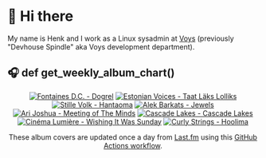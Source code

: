# 👋 Hi there

My name is Henk and I work as a Linux sysadmin at <a href="https://www.voys.co/about/">Voys</a> (previously "Devhouse Spindle" aka Voys development department).

## 🎧 def get_weekly_album_chart()
<!-- lastfm -->
<p align="center"><a href="https://www.last.fm/music/Fontaines+D.C./Dogrel"><img src="https://lastfm.freetls.fastly.net/i/u/64s/a6e4705a174dcf7b423e82ed06038263.jpg" title="Fontaines D.C. - Dogrel"></a> <a href="https://www.last.fm/music/Estonian+Voices/Taat+L%C3%A4ks+Lolliks"><img src="https://lastfm.freetls.fastly.net/i/u/64s/67f00431ecf5e3dd50be095b0d224520.jpg" title="Estonian Voices - Taat Läks Lolliks"></a> <a href="https://www.last.fm/music/Stille+Volk/Hantaoma"><img src="https://lastfm.freetls.fastly.net/i/u/64s/f333e02801d3e9012524b12a7b121750.jpg" title="Stille Volk - Hantaoma"></a> <a href="https://www.last.fm/music/Alek+Barkats/Jewels"><img src="https://lastfm.freetls.fastly.net/i/u/64s/fa78ee1d0f3d3a41549af373996049f5.jpg" title="Alek Barkats - Jewels"></a> <a href="https://www.last.fm/music/Ari+Joshua/Meeting+of+The+Minds"><img src="https://lastfm.freetls.fastly.net/i/u/64s/6864a2a26497a3a1886d594c081185a5.jpg" title="Ari Joshua - Meeting of The Minds"></a> <a href="https://www.last.fm/music/Cascade+Lakes/Cascade+Lakes"><img src="https://lastfm.freetls.fastly.net/i/u/64s/4107dff41aab3406895e4de3624b72d0.jpg" title="Cascade Lakes - Cascade Lakes"></a> <a href="https://www.last.fm/music/Cin%C3%A9ma+Lumi%C3%A8re/Wishing+It+Was+Sunday"><img src="https://lastfm.freetls.fastly.net/i/u/64s/f7948e5b8d734ecfa1912259e1e6e0f2.jpg" title="Cinéma Lumière - Wishing It Was Sunday"></a> <a href="https://www.last.fm/music/Curly+Strings/Hoolima"><img src="https://lastfm.freetls.fastly.net/i/u/64s/aef3c8ef8ba2d5e5a908ddd94f028f6d.png" title="Curly Strings - Hoolima"></a> </p>

<p align="center">These album covers are updated once a day from <a href="https://www.last.fm/user/hbokh">Last.fm</a> using this <a href="https://github.com/marketplace/actions/lastfm-to-markdown">GitHub Actions workflow</a>.</p>
